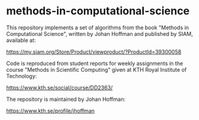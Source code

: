 # methods-in-computational-science
This repository implements a set of algorithms from the book "Methods in Computational Science", written by Johan Hoffman and published by SIAM, available at:

https://my.siam.org/Store/Product/viewproduct/?ProductId=39300058

Code is reproduced from student reports for weekly assignments in the course "Methods in Scientific Computing" given at KTH Royal Institute of Technology: 

https://www.kth.se/social/course/DD2363/

The repository is maintained by Johan Hoffman:

https://www.kth.se/profile/jhoffman
